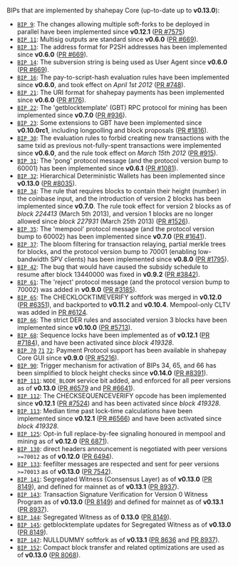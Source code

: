 BIPs that are implemented by shahepay Core (up-to-date up to **v0.13.0**):

* [`BIP 9`](https://github.com/shahepay/bips/blob/master/bip-0009.mediawiki): The changes allowing multiple soft-forks to be deployed in parallel have been implemented since **v0.12.1**  ([PR #7575](https://github.com/shahepay/shahepay/pull/7575))
* [`BIP 11`](https://github.com/shahepay/bips/blob/master/bip-0011.mediawiki): Multisig outputs are standard since **v0.6.0** ([PR #669](https://github.com/shahepay/shahepay/pull/669)).
* [`BIP 13`](https://github.com/shahepay/bips/blob/master/bip-0013.mediawiki): The address format for P2SH addresses has been implemented since **v0.6.0** ([PR #669](https://github.com/shahepay/shahepay/pull/669)).
* [`BIP 14`](https://github.com/shahepay/bips/blob/master/bip-0014.mediawiki): The subversion string is being used as User Agent since **v0.6.0** ([PR #669](https://github.com/shahepay/shahepay/pull/669)).
* [`BIP 16`](https://github.com/shahepay/bips/blob/master/bip-0016.mediawiki): The pay-to-script-hash evaluation rules have been implemented since **v0.6.0**, and took effect on *April 1st 2012* ([PR #748](https://github.com/shahepay/shahepay/pull/748)).
* [`BIP 21`](https://github.com/shahepay/bips/blob/master/bip-0021.mediawiki): The URI format for shahepay payments has been implemented since **v0.6.0** ([PR #176](https://github.com/shahepay/shahepay/pull/176)).
* [`BIP 22`](https://github.com/shahepay/bips/blob/master/bip-0022.mediawiki): The 'getblocktemplate' (GBT) RPC protocol for mining has been implemented since **v0.7.0** ([PR #936](https://github.com/shahepay/shahepay/pull/936)).
* [`BIP 23`](https://github.com/shahepay/bips/blob/master/bip-0023.mediawiki): Some extensions to GBT have been implemented since **v0.10.0rc1**, including longpolling and block proposals ([PR #1816](https://github.com/shahepay/shahepay/pull/1816)).
* [`BIP 30`](https://github.com/shahepay/bips/blob/master/bip-0030.mediawiki): The evaluation rules to forbid creating new transactions with the same txid as previous not-fully-spent transactions were implemented since **v0.6.0**, and the rule took effect on *March 15th 2012* ([PR #915](https://github.com/shahepay/shahepay/pull/915)).
* [`BIP 31`](https://github.com/shahepay/bips/blob/master/bip-0031.mediawiki): The 'pong' protocol message (and the protocol version bump to 60001) has been implemented since **v0.6.1** ([PR #1081](https://github.com/shahepay/shahepay/pull/1081)).
* [`BIP 32`](https://github.com/shahepay/bips/blob/master/bip-0032.mediawiki): Hierarchical Deterministic Wallets has been implemented since **v0.13.0** ([PR #8035](https://github.com/shahepay/shahepay/pull/8035)).
* [`BIP 34`](https://github.com/shahepay/bips/blob/master/bip-0034.mediawiki): The rule that requires blocks to contain their height (number) in the coinbase input, and the introduction of version 2 blocks has been implemented since **v0.7.0**. The rule took effect for version 2 blocks as of *block 224413* (March 5th 2013), and version 1 blocks are no longer allowed since *block 227931* (March 25th 2013) ([PR #1526](https://github.com/shahepay/shahepay/pull/1526)).
* [`BIP 35`](https://github.com/shahepay/bips/blob/master/bip-0035.mediawiki): The 'mempool' protocol message (and the protocol version bump to 60002) has been implemented since **v0.7.0** ([PR #1641](https://github.com/shahepay/shahepay/pull/1641)).
* [`BIP 37`](https://github.com/shahepay/bips/blob/master/bip-0037.mediawiki): The bloom filtering for transaction relaying, partial merkle trees for blocks, and the protocol version bump to 70001 (enabling low-bandwidth SPV clients) has been implemented since **v0.8.0** ([PR #1795](https://github.com/shahepay/shahepay/pull/1795)).
* [`BIP 42`](https://github.com/shahepay/bips/blob/master/bip-0042.mediawiki): The bug that would have caused the subsidy schedule to resume after block 13440000 was fixed in **v0.9.2** ([PR #3842](https://github.com/shahepay/shahepay/pull/3842)).
* [`BIP 61`](https://github.com/shahepay/bips/blob/master/bip-0061.mediawiki): The 'reject' protocol message (and the protocol version bump to 70002) was added in **v0.9.0** ([PR #3185](https://github.com/shahepay/shahepay/pull/3185)).
* [`BIP 65`](https://github.com/shahepay/bips/blob/master/bip-0065.mediawiki): The CHECKLOCKTIMEVERIFY softfork was merged in **v0.12.0** ([PR #6351](https://github.com/shahepay/shahepay/pull/6351)), and backported to **v0.11.2** and **v0.10.4**. Mempool-only CLTV was added in [PR #6124](https://github.com/shahepay/shahepay/pull/6124).
* [`BIP 66`](https://github.com/shahepay/bips/blob/master/bip-0066.mediawiki): The strict DER rules and associated version 3 blocks have been implemented since **v0.10.0** ([PR #5713](https://github.com/shahepay/shahepay/pull/5713)).
* [`BIP 68`](https://github.com/shahepay/bips/blob/master/bip-0068.mediawiki): Sequence locks have been implemented as of **v0.12.1**  ([PR #7184](https://github.com/shahepay/shahepay/pull/7184)), and have been activated since *block 419328*.
* [`BIP 70`](https://github.com/shahepay/bips/blob/master/bip-0070.mediawiki) [`71`](https://github.com/shahepay/bips/blob/master/bip-0071.mediawiki) [`72`](https://github.com/shahepay/bips/blob/master/bip-0072.mediawiki): Payment Protocol support has been available in shahepay Core GUI since **v0.9.0** ([PR #5216](https://github.com/shahepay/shahepay/pull/5216)).
* [`BIP 90`](https://github.com/shahepay/bips/blob/master/bip-0090.mediawiki): Trigger mechanism for activation of BIPs 34, 65, and 66 has been simplified to block height checks since **v0.14.0** ([PR #8391](https://github.com/shahepay/shahepay/pull/8391)).
* [`BIP 111`](https://github.com/shahepay/bips/blob/master/bip-0111.mediawiki): `NODE_BLOOM` service bit added, and enforced for all peer versions as of **v0.13.0** ([PR #6579](https://github.com/shahepay/shahepay/pull/6579) and [PR #6641](https://github.com/shahepay/shahepay/pull/6641)).
* [`BIP 112`](https://github.com/shahepay/bips/blob/master/bip-0112.mediawiki): The CHECKSEQUENCEVERIFY opcode has been implemented since **v0.12.1** ([PR #7524](https://github.com/shahepay/shahepay/pull/7524)) and has been activated since *block 419328*.
* [`BIP 113`](https://github.com/shahepay/bips/blob/master/bip-0113.mediawiki): Median time past lock-time calculations have been implemented since **v0.12.1** ([PR #6566](https://github.com/shahepay/shahepay/pull/6566)) and have been activated since *block 419328*.
* [`BIP 125`](https://github.com/shahepay/bips/blob/master/bip-0125.mediawiki): Opt-in full replace-by-fee signaling honoured in mempool and mining as of **v0.12.0** ([PR 6871](https://github.com/shahepay/shahepay/pull/6871)).
* [`BIP 130`](https://github.com/shahepay/bips/blob/master/bip-0130.mediawiki): direct headers announcement is negotiated with peer versions `>=70012` as of **v0.12.0** ([PR 6494](https://github.com/shahepay/shahepay/pull/6494)).
* [`BIP 133`](https://github.com/shahepay/bips/blob/master/bip-0133.mediawiki): feefilter messages are respected and sent for peer versions `>=70013` as of **v0.13.0** ([PR 7542](https://github.com/shahepay/shahepay/pull/7542)).
* [`BIP 141`](https://github.com/shahepay/bips/blob/master/bip-0141.mediawiki): Segregated Witness (Consensus Layer) as of **v0.13.0** ([PR 8149](https://github.com/shahepay/shahepay/pull/8149)), and defined for mainnet as of **v0.13.1** ([PR 8937](https://github.com/shahepay/shahepay/pull/8937)).
* [`BIP 143`](https://github.com/shahepay/bips/blob/master/bip-0143.mediawiki): Transaction Signature Verification for Version 0 Witness Program as of **v0.13.0** ([PR 8149](https://github.com/shahepay/shahepay/pull/8149)) and defined for mainnet as of **v0.13.1** ([PR 8937](https://github.com/shahepay/shahepay/pull/8937)).
* [`BIP 144`](https://github.com/shahepay/bips/blob/master/bip-0144.mediawiki): Segregated Witness as of **0.13.0** ([PR 8149](https://github.com/shahepay/shahepay/pull/8149)).
* [`BIP 145`](https://github.com/shahepay/bips/blob/master/bip-0145.mediawiki): getblocktemplate updates for Segregated Witness as of **v0.13.0** ([PR 8149](https://github.com/shahepay/shahepay/pull/8149)).
* [`BIP 147`](https://github.com/shahepay/bips/blob/master/bip-0147.mediawiki): NULLDUMMY softfork as of **v0.13.1** ([PR 8636](https://github.com/shahepay/shahepay/pull/8636) and [PR 8937](https://github.com/shahepay/shahepay/pull/8937)).
* [`BIP 152`](https://github.com/shahepay/bips/blob/master/bip-0152.mediawiki): Compact block transfer and related optimizations are used as of **v0.13.0** ([PR 8068](https://github.com/shahepay/shahepay/pull/8068)).

